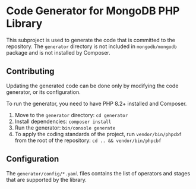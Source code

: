 # Code Generator for MongoDB PHP Library

This subproject is used to generate the code that is committed to the repository.
The `generator` directory is not included in `mongodb/mongodb` package and is not installed by Composer. 

## Contributing

Updating the generated code can be done only by modifying the code generator, or its configuration.

To run the generator, you need to have PHP 8.2+ installed and Composer.

1. Move to the `generator` directory: `cd generator`
1. Install dependencies: `composer install`
1. Run the generator: `bin/console generate`
1. To apply the coding standards of the project, run `vendor/bin/phpcbf` from the root of the repository: `cd .. && vendor/bin/phpcbf`

## Configuration

The `generator/config/*.yaml` files contains the list of operators and stages that are supported by the library.
